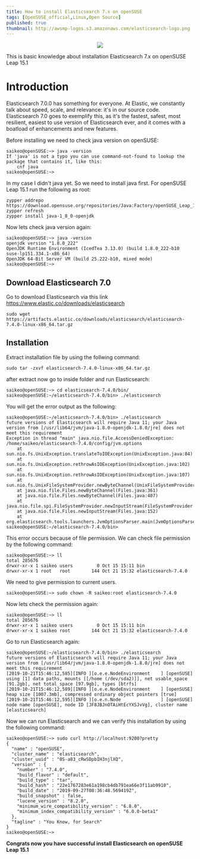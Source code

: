 ```yaml
---
title: How to install Elasticsearch 7.x on openSUSE
tags: [OpenSUSE_official,Linux,Open Source]
published: true
thumbnail: http://awsmp-logos.s3.amazonaws.com/elasticsearch-logo.png
---
```


<p align = "center">
<img src = "https://1bpezptkft73xxds029zrs59-wpengine.netdna-ssl.com/wp-content/uploads/800x400-blog-elasticsearchscylla.jpg">
</p>

This is basic knowledge about installation Elasticsearch 7.x on openSUSE Leap 15.1

# Introduction

Elasticsearch 7.0.0 has something for everyone. At Elastic, we constantly talk about speed, scale, and relevance: it's in our source code. Elasticsearch 7.0 goes to exemplify this, as it's the fastest, safest, most resilient, easiest to use version of Elasticsearch ever, and it comes with a boatload of enhancements and new features.

Before installing we need to check java version on openSUSE:

```
saikeo@openSUSE:~> java -version
If 'java' is not a typo you can use command-not-found to lookup the package that contains it, like this:
    cnf java
saikeo@openSUSE:~> 
```
In my case I didn't java yet. So we need to install java first.
For openSUSE Leap 15.1 run the following as root:
```
zypper addrepo https://download.opensuse.org/repositories/Java:Factory/openSUSE_Leap_15.1/Java:Factory.repo
zypper refresh
zypper install java-1_8_0-openjdk
```
Now lets check java version again:
```
saikeo@openSUSE:~> java -version
openjdk version "1.8.0_222"
OpenJDK Runtime Environment (IcedTea 3.13.0) (build 1.8.0_222-b10 suse-lp151.334.1-x86_64)
OpenJDK 64-Bit Server VM (build 25.222-b10, mixed mode)
saikeo@openSUSE:~>
```
## [](#header-2)Download Elasticsearch 7.0
Go to download Elasticsearch via this link https://www.elastic.co/downloads/elasticsearch
```
sudo wget https://artifacts.elastic.co/downloads/elasticsearch/elasticsearch-7.4.0-linux-x86_64.tar.gz
```
## [](#header-2)Installation

Extract installation file by using the follwing command:
```
sudo tar -zxvf elasticsearch-7.4.0-linux-x86_64.tar.gz
```
after extract now go to inside folder and run Elasticsearch:
```
saikeo@openSUSE:~> cd elasticsearch-7.4.0/bin/
saikeo@openSUSE:~/elasticsearch-7.4.0/bin> ./elasticsearch
```
You will get the error output as the following:
```
saikeo@openSUSE:~/elasticsearch-7.4.0/bin> ./elasticsearch
future versions of Elasticsearch will require Java 11; your Java version from [/usr/lib64/jvm/java-1.8.0-openjdk-1.8.0/jre] does not meet this requirement
Exception in thread "main" java.nio.file.AccessDeniedException: /home/saikeo/elasticsearch-7.4.0/config/jvm.options
	at sun.nio.fs.UnixException.translateToIOException(UnixException.java:84)
	at sun.nio.fs.UnixException.rethrowAsIOException(UnixException.java:102)
	at sun.nio.fs.UnixException.rethrowAsIOException(UnixException.java:107)
	at sun.nio.fs.UnixFileSystemProvider.newByteChannel(UnixFileSystemProvider.java:214)
	at java.nio.file.Files.newByteChannel(Files.java:361)
	at java.nio.file.Files.newByteChannel(Files.java:407)
	at java.nio.file.spi.FileSystemProvider.newInputStream(FileSystemProvider.java:384)
	at java.nio.file.Files.newInputStream(Files.java:152)
	at org.elasticsearch.tools.launchers.JvmOptionsParser.main(JvmOptionsParser.java:61)
saikeo@openSUSE:~/elasticsearch-7.4.0/bin> 
```
This error occurs because of file permission. We can check file permission by the following command:
```
saikeo@openSUSE:~> ll
total 285676
drwxr-xr-x 1 saikeo users         0 Oct 15 15:11 bin
drwxr-xr-x 1 root   root        144 Oct 21 15:32 elasticsearch-7.4.0
```
We need to give permission to current users.
```
saikeo@openSUSE:~> sudo chown -R saikeo:root elasticsearch-7.4.0
```
Now lets check the permission again:
```
saikeo@openSUSE:~> ll
total 285676
drwxr-xr-x 1 saikeo users         0 Oct 15 15:11 bin
drwxr-xr-x 1 saikeo root        144 Oct 21 15:32 elasticsearch-7.4.0
```
Go to run Elasticsearch again:
```
saikeo@openSUSE:~/elasticsearch-7.4.0/bin> ./elasticsearch
future versions of Elasticsearch will require Java 11; your Java version from [/usr/lib64/jvm/java-1.8.0-openjdk-1.8.0/jre] does not meet this requirement
[2019-10-21T15:46:12,585][INFO ][o.e.e.NodeEnvironment    ] [openSUSE] using [1] data paths, mounts [[/home (/dev/sda2)]], net usable_space [91.2gb], net total_space [97.9gb], types [btrfs]
[2019-10-21T15:46:12,589][INFO ][o.e.e.NodeEnvironment    ] [openSUSE] heap size [1007.3mb], compressed ordinary object pointers [true]
[2019-10-21T15:46:12,595][INFO ][o.e.n.Node               ] [openSUSE] node name [openSUSE], node ID [JF8JBJnOTAiHtEcYXSJvVg], cluster name [elasticsearch]
```
Now we can run Elasticsearch and we can verify this installation by using the following command:
```
saikeo@openSUSE:~> sudo curl http://localhost:9200?pretty
{
  "name" : "openSUSE",
  "cluster_name" : "elasticsearch",
  "cluster_uuid" : "0S-a83_cRwSDpbIH3njlXQ",
  "version" : {
    "number" : "7.4.0",
    "build_flavor" : "default",
    "build_type" : "tar",
    "build_hash" : "22e1767283e61a198cb4db791ea66e3f11ab9910",
    "build_date" : "2019-09-27T08:36:48.569419Z",
    "build_snapshot" : false,
    "lucene_version" : "8.2.0",
    "minimum_wire_compatibility_version" : "6.8.0",
    "minimum_index_compatibility_version" : "6.0.0-beta1"
  },
  "tagline" : "You Know, for Search"
}
saikeo@openSUSE:~>
```

**Congrats now you have successful install Elasticsearch on openSUSE Leap 15.1**